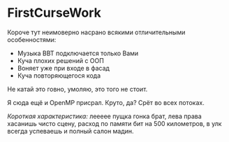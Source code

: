 # FirstCurseWork

Короче тут неимоверно насрано всякими отличительными особенностями:

- Музыка BBT подключается только Вами
- Куча плохих решений с ООП
- Воняет уже при входе в фасад
- Куча повторяющегося кода

Не катай это говно, умоляю, это того не стоит.

Я сюда ещё и OpenMP присрал. Круто, да? Срёт во всех потоках.

*Короткая характеристика:* леееее пущка гонка брат, лева права хасанишь чисто сцену, расход по памяти бит на 500 километров, в улк всегда успеваешь и полный салон мадин.
